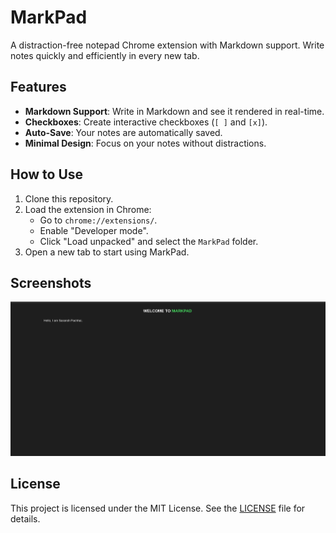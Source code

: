 # MarkPad

A distraction-free notepad Chrome extension with Markdown support. Write notes quickly and efficiently in every new tab.

## Features

- **Markdown Support**: Write in Markdown and see it rendered in real-time.
- **Checkboxes**: Create interactive checkboxes (`[ ]` and `[x]`).
- **Auto-Save**: Your notes are automatically saved.
- **Minimal Design**: Focus on your notes without distractions.

## How to Use

1. Clone this repository.
2. Load the extension in Chrome:
   - Go to `chrome://extensions/`.
   - Enable "Developer mode".
   - Click "Load unpacked" and select the `MarkPad` folder.
3. Open a new tab to start using MarkPad.

## Screenshots

![Screenshot](screenshot.png)

## License

This project is licensed under the MIT License. See the [LICENSE](LICENSE) file for details.
